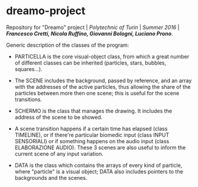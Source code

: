 # dreamo-project
Repository for "Dreamo" project |
_Polytechnic of Turin_ |
_Summer 2016_ |
*__Francesco Cretti, Nicola Ruffino, Giovanni Bologni, Luciano Prono__*.




Generic description of the classes of the program:


- PARTICELLA is the core visual-object class, from which a great number of different classes can be inherited (particles, stars, bubbles, squares...).

- The SCENE includes the background, passed by reference, and an array with the addresses of the active particles, thus allowing the share of the particles between more then one scene; this is useful for the scene transitions. 

- SCHERMO is the class that manages the drawing. It includes the address of the scene to be showed. 
 
- A scene transition happens if a certain time has elapsed (class TIMELINE), or if there're particular biomedic input (class INPUT SENSORIALI) or if something happens on the audio input (class ELABORAZIONE AUDIO).
 These 3 scenes are also useful to inform the current scene of any input variation.

- DATA is the class which contains the arrays of every kind of particle, where "particle" is a visual object; DATA also includes pointers to the backgrounds and the scenes.
 










